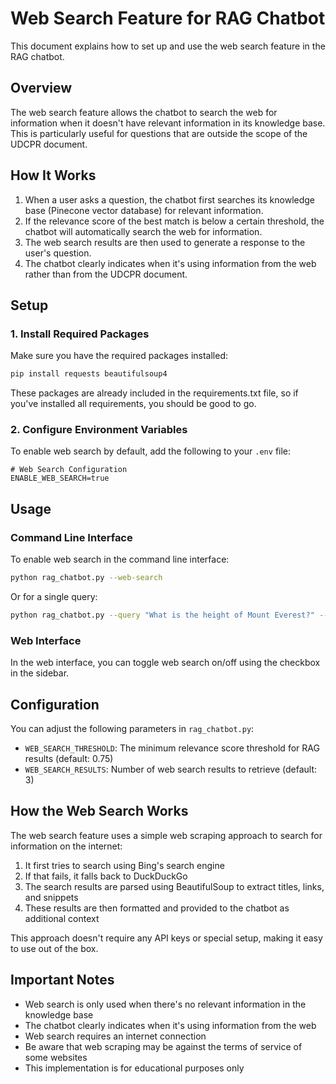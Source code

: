 # Web Search Feature for RAG Chatbot

This document explains how to set up and use the web search feature in the RAG chatbot.

## Overview

The web search feature allows the chatbot to search the web for information when it doesn't have relevant information in its knowledge base. This is particularly useful for questions that are outside the scope of the UDCPR document.

## How It Works

1. When a user asks a question, the chatbot first searches its knowledge base (Pinecone vector database) for relevant information.
2. If the relevance score of the best match is below a certain threshold, the chatbot will automatically search the web for information.
3. The web search results are then used to generate a response to the user's question.
4. The chatbot clearly indicates when it's using information from the web rather than from the UDCPR document.

## Setup

### 1. Install Required Packages

Make sure you have the required packages installed:

```bash
pip install requests beautifulsoup4
```

These packages are already included in the requirements.txt file, so if you've installed all requirements, you should be good to go.

### 2. Configure Environment Variables

To enable web search by default, add the following to your `.env` file:

```
# Web Search Configuration
ENABLE_WEB_SEARCH=true
```

## Usage

### Command Line Interface

To enable web search in the command line interface:

```bash
python rag_chatbot.py --web-search
```

Or for a single query:

```bash
python rag_chatbot.py --query "What is the height of Mount Everest?" --web-search
```

### Web Interface

In the web interface, you can toggle web search on/off using the checkbox in the sidebar.

## Configuration

You can adjust the following parameters in `rag_chatbot.py`:

- `WEB_SEARCH_THRESHOLD`: The minimum relevance score threshold for RAG results (default: 0.75)
- `WEB_SEARCH_RESULTS`: Number of web search results to retrieve (default: 3)

## How the Web Search Works

The web search feature uses a simple web scraping approach to search for information on the internet:

1. It first tries to search using Bing's search engine
2. If that fails, it falls back to DuckDuckGo
3. The search results are parsed using BeautifulSoup to extract titles, links, and snippets
4. These results are then formatted and provided to the chatbot as additional context

This approach doesn't require any API keys or special setup, making it easy to use out of the box.

## Important Notes

- Web search is only used when there's no relevant information in the knowledge base
- The chatbot clearly indicates when it's using information from the web
- Web search requires an internet connection
- Be aware that web scraping may be against the terms of service of some websites
- This implementation is for educational purposes only
